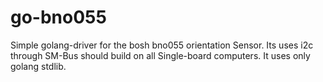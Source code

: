 # go-bno055
Simple golang-driver for the bosh bno055 orientation Sensor.
Its uses i2c through SM-Bus should build on all Single-board computers. It uses only golang stdlib.

